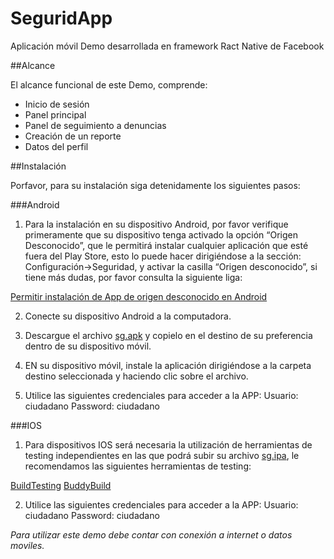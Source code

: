 # SeguridApp

Aplicación móvil Demo desarrollada en framework Ract Native de Facebook

##Alcance

El alcance funcional de este Demo, comprende:
- Inicio de sesión
- Panel principal
- Panel de seguimiento a denuncias
- Creación de un reporte
- Datos del perfil


##Instalación

Porfavor, para su instalación siga detenidamente los siguientes pasos:

###Android

1. Para la instalación en su dispositivo Android, por favor verifique primeramente que su dispositivo tenga activado la opción “Origen Desconocido”, que le permitirá instalar cualquier aplicación que esté fuera del Play Store, esto lo puede hacer dirigiéndose a la sección: Configuración->Seguridad, y activar la casilla “Origen desconocido”, si tiene más dudas, por favor consulta la siguiente liga:


 [Permitir instalación de App de origen desconocido en Android](http://blog.uptodown.com/como-instalar-aplicaciones-en-android-sin-utilizar-google-play/)


2. Conecte su dispositivo Android a la computadora.

3. Descargue el archivo [sg.apk](https://coderobot.com.mx/sg.apk") y copielo en el destino de su preferencia dentro de su dispositivo móvil.

4. EN su dispositivo móvil, instale la aplicación dirigiéndose a la carpeta destino seleccionada y haciendo clic sobre el archivo.

5. Utilice las siguientes credenciales para acceder a la APP:
   Usuario: ciudadano
   Password: ciudadano


###IOS

1. Para dispositivos IOS será necesaria la utilización de herramientas de testing independientes en las que podrá subir su archivo [sg.ipa](https://coderobot.com.mx/sg.ipa"), le recomendamos las siguientes herramientas de testing:


[BuildTesting](http://www.buildtesting.com/)
[BuddyBuild](https://www.buddybuild.com/)

2. Utilice las siguientes credenciales para acceder a la APP:
   Usuario: ciudadano
   Password: ciudadano



*Para utilizar este demo debe contar con conexión a internet o datos moviles.*
